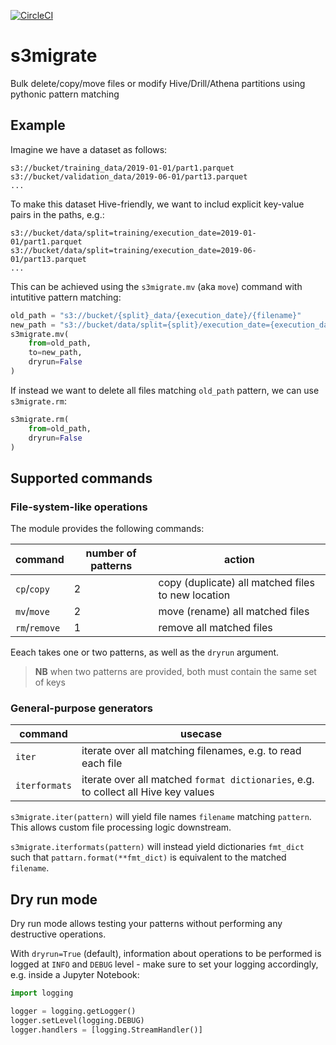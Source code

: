 [![CircleCI](https://circleci.com/gh/octoenergy/s3migrate.svg?style=svg)](https://circleci.com/gh/octoenergy/s3migrate)

# s3migrate
Bulk delete/copy/move files or modify Hive/Drill/Athena partitions using pythonic pattern matching 

## Example

Imagine we have a dataset as follows:
```
s3://bucket/training_data/2019-01-01/part1.parquet 
s3://bucket/validation_data/2019-06-01/part13.parquet
... 
```

To make this dataset Hive-friendly, we want to includ explicit key-value pairs in the paths, e.g.:
```
s3://bucket/data/split=training/execution_date=2019-01-01/part1.parquet
s3://bucket/data/split=training/execution_date=2019-06-01/part13.parquet
...
```

This can be achieved using the `s3migrate.mv` (aka `move`) command with intutitive pattern matching:

```python
old_path = "s3://bucket/{split}_data/{execution_date}/{filename}"
new_path = "s3://bucket/data/split={split}/execution_date={execution_date}/{filename}"
s3migrate.mv(
    from=old_path,
    to=new_path,
    dryrun=False
)
```

If instead we want to delete all files matching `old_path` pattern, we can use `s3migrate.rm`:

```python
s3migrate.rm(
    from=old_path,
    dryrun=False
)
```

## Supported commands
### File-system-like operations
The module provides the following commands:

|command|number of patterns|action|
|---|---|---|
|`cp`/`copy`|2|copy (duplicate) all matched files to new location|
|`mv`/`move`|2|move (rename) all matched files|
|`rm`/`remove`|1| remove all matched files|

Eeach takes one or two patterns, as well as the `dryrun` argument.

> **NB** when two patterns are provided, both must contain the same set of keys

### General-purpose generators
| command | usecase |
| --- | --- |
| `iter`| iterate over all matching filenames, e.g. to read each file |
| `iterformats` | iterate over all matched `format dictionaries`, e.g. to collect all Hive key values |

`s3migrate.iter(pattern)` will yield file names `filename` matching `pattern`. This allows custom file processing logic downstream.

`s3migrate.iterformats(pattern)` will instead yield dictionaries `fmt_dict` such that `pattarn.format(**fmt_dict)` is equivalent to the matched `filename`.

## Dry run mode
Dry run mode allows testing your patterns without performing any destructive operations.

With `dryrun=True` (default), information about operations to be performed is logged at `INFO` and `DEBUG` level - make sure
to set your logging accordingly, e.g. inside a Jupyter Notebook:


```python
import logging

logger = logging.getLogger()
logger.setLevel(logging.DEBUG)
logger.handlers = [logging.StreamHandler()]
```
